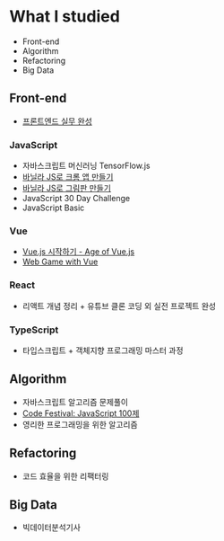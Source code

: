 # What I studied
- Front-end
- Algorithm
- Refactoring
- Big Data
## Front-end
- [프론트엔드 실무 완성](https://github.com/mirae611/TIL/tree/main/Front-end/Front-end%20Project)
### JavaScript
- 자바스크립트 머신러닝 TensorFlow.js
- [바닐라 JS로 크롬 앱 만들기](https://mirae611.github.io/TIL/Front-end/JavaScript/Create_a_Chrome_app_with_vanilla_JS/Final.html)
- [바닐라 JS로 그림판 만들기](https://mirae611.github.io/TIL/Front-end/JavaScript/Creating_Paint_with_Vanilla_JS/Creating_Paint.html)
- JavaScript 30 Day Challenge
- JavaScript Basic
### Vue
- [Vue.js 시작하기 - Age of Vue.js](https://github.com/mirae611/TIL/tree/main/Front-end/Vue/Age-of-Vue)
- [Web Game with Vue](https://mirae611.github.io/TIL/Front-end/Vue/Web-Game-with-Vue/)
### React
- 리액트 개념 정리 + 유튜브 클론 코딩 외 실전 프로젝트 완성
### TypeScript
- 타입스크립트 + 객체지향 프로그래밍 마스터 과정
## Algorithm
- 자바스크립트 알고리즘 문제풀이
- [Code Festival: JavaScript 100제](https://www.notion.so/infuture/STUDY-4e55922f04fb49168e891160f2bc5614#d9ce234e875f47b7816a68e40d3acb1b)
- 영리한 프로그래밍을 위한 알고리즘
## Refactoring
- 코드 효율을 위한 리팩터링
## Big Data
- 빅데이터분석기사
